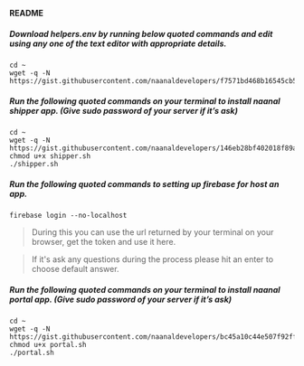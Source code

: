 **README**

##### Download helpers.env by running below quoted commands and edit using any one of the text editor with appropriate details.
```
cd ~
wget -q -N https://gist.githubusercontent.com/naanaldevelopers/f7571bd468b16545cb512d351771dfe6/raw/59e1c77a77c860c4835ed288fb724317b69415a4/helpers.env
```
##### Run the following quoted commands on your terminal to install naanal shipper app. (Give sudo password of your server if it’s ask)
```
cd ~
wget -q -N https://gist.githubusercontent.com/naanaldevelopers/146eb28bf402018f89aadf1f1a60c63f/raw/cfe776d4ea55169f317982a598e258417ace5d61/shipper.sh
chmod u+x shipper.sh
./shipper.sh
```
##### Run the following quoted commands to setting up firebase for host an app.
```
firebase login --no-localhost
```
> During this you can use the url returned by your terminal on your browser, get the token and use it here.

> If it's ask any questions during the process please hit an enter to choose default answer.

##### Run the following quoted commands on your terminal to install naanal portal app. (Give sudo password of your server if it’s ask)
```
cd ~
wget -q -N https://gist.githubusercontent.com/naanaldevelopers/bc45a10c44e507f92ff50df7936aa5c0/raw/91b7ac78386b354c2972c0ab0cf18a21af0886bd/portal.sh
chmod u+x portal.sh
./portal.sh
```
